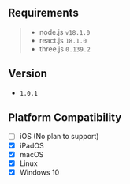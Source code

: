 ## Requirements

> - node.js `v18.1.0`
> - react.js `18.1.0`
> - three.js `0.139.2`

## Version

- `1.0.1`

## Platform Compatibility

- [ ] iOS (No plan to support)
- [x] iPadOS
- [x] macOS
- [x] Linux
- [x] Windows 10
